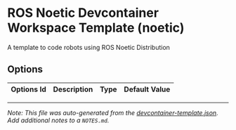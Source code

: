 
# ROS Noetic Devcontainer Workspace Template (noetic)

A template to code robots using ROS Noetic Distribution

## Options

| Options Id | Description | Type | Default Value |
|-----|-----|-----|-----|




---

_Note: This file was auto-generated from the [devcontainer-template.json](https://github.com/JuanCSUCoder/ros-devcontainers/blob/main/src/noetic/devcontainer-template.json).  Add additional notes to a `NOTES.md`._
